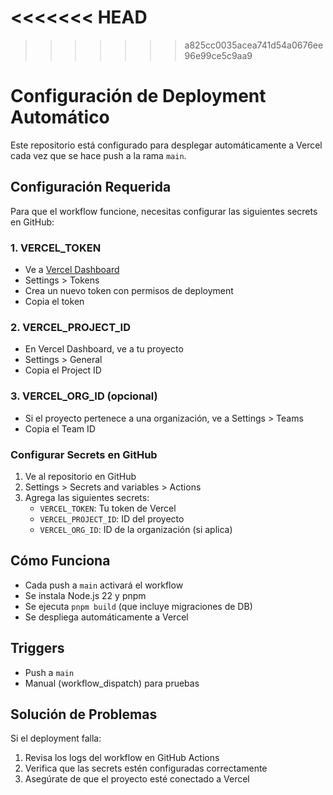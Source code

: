 <<<<<<< HEAD
=======
<!--
Resumen generado automáticamente.

.github/workflows/README.md

2025-09-13T06:20:07.353Z

——————————————————————————————
Archivo .md: README.md
Tamaño: 1430 caracteres, 49 líneas
Resumen básico generado automáticamente sin análisis de IA.
Contenido detectado basado en extensión y estructura básica.
-->
>>>>>>> a825cc0035acea741d54a0676ee96e99ce5c9aa9
>>>>>>>
# Configuración de Deployment Automático

Este repositorio está configurado para desplegar automáticamente a Vercel cada vez que se hace push a la rama `main`.

## Configuración Requerida

Para que el workflow funcione, necesitas configurar las siguientes secrets en GitHub:

### 1. VERCEL_TOKEN

- Ve a [Vercel Dashboard](https://vercel.com/dashboard)
- Settings > Tokens
- Crea un nuevo token con permisos de deployment
- Copia el token

### 2. VERCEL_PROJECT_ID

- En Vercel Dashboard, ve a tu proyecto
- Settings > General
- Copia el Project ID

### 3. VERCEL_ORG_ID (opcional)

- Si el proyecto pertenece a una organización, ve a Settings > Teams
- Copia el Team ID

### Configurar Secrets en GitHub

1. Ve al repositorio en GitHub
2. Settings > Secrets and variables > Actions
3. Agrega las siguientes secrets:
   - `VERCEL_TOKEN`: Tu token de Vercel
   - `VERCEL_PROJECT_ID`: ID del proyecto
   - `VERCEL_ORG_ID`: ID de la organización (si aplica)

## Cómo Funciona

- Cada push a `main` activará el workflow
- Se instala Node.js 22 y pnpm
- Se ejecuta `pnpm build` (que incluye migraciones de DB)
- Se despliega automáticamente a Vercel

## Triggers

- Push a `main`
- Manual (workflow_dispatch) para pruebas

## Solución de Problemas

Si el deployment falla:

1. Revisa los logs del workflow en GitHub Actions
2. Verifica que las secrets estén configuradas correctamente
3. Asegúrate de que el proyecto esté conectado a Vercel
